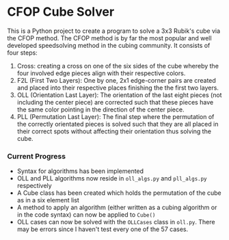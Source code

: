 # CFOP Cube Solver
This is a Python project to create a program to solve a 3x3 Rubik's cube via the CFOP method. The CFOP method is by far the most popular and well developed speedsolving method in the cubing community. It consists of four steps:

1. Cross: creating a cross on one of the six sides of the cube whereby the four involved edge pieces align with their respective colors.
2. F2L (First Two Layers): One by one, 2x1 edge-corner pairs are created and placed into their respective places finishing the the first two layers.
3. OLL (Orientation Last Layer): The orientation of the last eight pieces (not including the center piece) are corrected such that these pieces have the same color pointing in the direction of the center piece.
4. PLL (Permutation Last Layer): The final step where the permutation of the correctly orientated pieces is solved such that they are all placed in their correct spots without affecting their orientation thus solving the cube.

### Current Progress
- Syntax for algorithms has been implemented
- OLL and PLL algorithms now reside in `oll_algs.py` and `pll_algs.py` respectively
- A Cube class has been created which holds the permutation of the cube as in a six element list
- A method to apply an algorithm (either written as a cubing algorithm or in the code syntax) can now be applied to `Cube()`
- OLL cases can now be solved with the `OLLCases` class in `oll.py`. There may be errors since I haven't test every one of the 57 cases.
